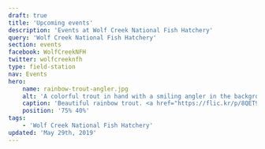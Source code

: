 ```yaml
---
draft: true
title: 'Upcoming events'
description: 'Events at Wolf Creek National Fish Hatchery'
query: 'Wolf Creek National Fish Hatchery'
section: events
facebook: WolfCreekNFH
twitter: wolfcreeknfh
type: field-station
nav: Events
hero:
    name: rainbow-trout-angler.jpg
    alt: 'A colorful trout in hand with a smiling angler in the background.'
    caption: 'Beautiful rainbow trout. <a href="https://flic.kr/p/8QET9A">Photo</a> by <a href="https://www.flickr.com/photos/palmit/">Cale Bruckner</a>, <a href="https://creativecommons.org/licenses/by-nc/2.0/">CC BY-NC 2.0</a>.'
    position: '75% 40%'
tags:
    - 'Wolf Creek National Fish Hatchery'
updated: 'May 29th, 2019'
---
```

